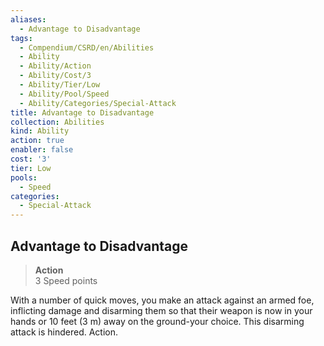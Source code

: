 ```yaml
---
aliases:
  - Advantage to Disadvantage
tags:
  - Compendium/CSRD/en/Abilities
  - Ability
  - Ability/Action
  - Ability/Cost/3
  - Ability/Tier/Low
  - Ability/Pool/Speed
  - Ability/Categories/Special-Attack
title: Advantage to Disadvantage
collection: Abilities
kind: Ability
action: true
enabler: false
cost: '3'
tier: Low
pools:
  - Speed
categories:
  - Special-Attack
---
```

## Advantage to Disadvantage  
>**Action**  
>3 Speed points
  
With a number of quick moves, you make an attack against an armed foe, inflicting damage and disarming them so that their weapon is now in your hands or 10 feet (3 m) away on the ground-your choice. This disarming attack is hindered. Action.